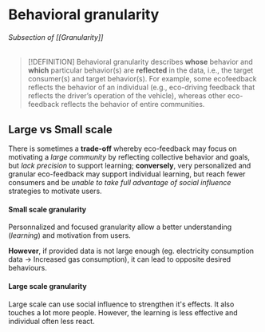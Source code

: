# Behavioral granularity

###### Subsection of [[Granularity]]

>[!DEFINITION]
>Behavioral granularity describes **whose**  behavior and **which** particular behavior(s) are **reflected** in the data, i.e.,  the target consumer(s) and target behavior(s). For example, some ecofeedback reflects the behavior of an individual (e.g., eco-driving feedback that reflects the driver’s operation of the vehicle), whereas  other eco-feedback reflects the behavior of entire communities.

## Large vs Small scale
There is sometimes a **trade-off** whereby eco-feedback may focus on motivating a *large community* by reflecting collective  behavior and goals, but *lack precision* to support learning; **conversely**,  very personalized and granular eco-feedback may support individual  learning, but reach fewer consumers and be *unable to take full advantage  of social influence* strategies to motivate users.

#### Small scale granularity
Personnalized and focused granularity allow a better understanding (*learning*) and motivation from users.

**However**, if provided data is not large enough (eg. electricity consumption data -> Increased gas consumption), it can lead to opposite desired behaviours.

#### Large scale granularity
Large scale can use social influence to strengthen it's effects. It also touches a lot more people.
However, the learning is less effective and individual often less react. 
